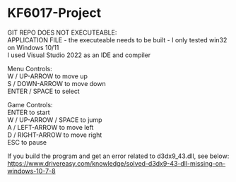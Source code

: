# KF6017-Project

GIT REPO DOES NOT EXECUTEABLE:  
APPLICATION FILE - the executeable needs to be built - I only tested win32 on Windows 10/11    
I used Visual Studio 2022 as an IDE and compiler    


Menu Controls:   
W / UP-ARROW to move up   
S / DOWN-ARROW to move down   
ENTER / SPACE to select   

Game Controls:   
ENTER to start    
W / UP-ARROW / SPACE to jump    
A / LEFT-ARROW to move left   
D / RIGHT-ARROW to move right   
ESC to pause        


If you build the program and get an error related to d3dx9_43.dll, see below:       
https://www.drivereasy.com/knowledge/solved-d3dx9-43-dll-missing-on-windows-10-7-8
